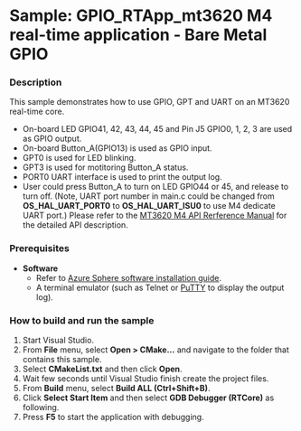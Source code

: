 # Sample: GPIO_RTApp_mt3620 M4 real-time application - Bare Metal GPIO
### Description
This sample demonstrates how to use GPIO, GPT and UART on an MT3620 real-time core.  
- On-board LED GPIO41, 42, 43, 44, 45 and Pin J5 GPIO0, 1, 2, 3 are used as GPIO output.
- On-board Button_A(GPIO13) is used as GPIO input.
- GPT0 is used for LED blinking.
- GPT3 is used for motitoring Button_A status.
- PORT0 UART interface is used to print the output log.
- User could press Button_A to turn on LED GPIO44 or 45, and release to turn off.
(Note, UART port number in main.c could be changed from **OS_HAL_UART_PORT0** to **OS_HAL_UART_ISU0** to use M4 dedicate UART port.)
Please refer to the [MT3620 M4 API Rerference Manual](https://support.mediatek.com/AzureSphere/mt3620/M4_API_Reference_Manual) for the detailed API description.

### Prerequisites
* **Software**
    * Refer to [Azure Sphere software installation guide](https://docs.microsoft.com/en-ca/azure-sphere/install/overview).
    * A terminal emulator (such as Telnet or [PuTTY](https://www.chiark.greenend.org.uk/~sgtatham/putty/) to display the output log).

### How to build and run the sample
1. Start Visual Studio.  
2. From **File** menu, select **Open > CMake...** and navigate to the folder that contains this sample.  
3. Select **CMakeList.txt** and then click **Open**.  
4. Wait few seconds until Visual Studio finish create the project files.
5. From **Build** menu, select **Build ALL (Ctrl+Shift+B)**.  
6. Click **Select Start Item** and then select **GDB Debugger (RTCore)** as following.
7. Press **F5** to start the application with debugging.
